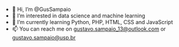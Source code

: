 - 👋 Hi, I’m @GusSampaio
- 👀 I’m interested in data science and machine learning
- 🌱 I’m currently learning Python, PHP, HTML, CSS and JavaScript
- 📫 You can reach me on gustavo.sampaio_13@outlook.com or gustavo.sampaio@usp.br

<!---
GusSampaio/GusSampaio is a ✨ special ✨ repository because its `README.md` (this file) appears on your GitHub profile.
You can click the Preview link to take a look at your changes.
--->
